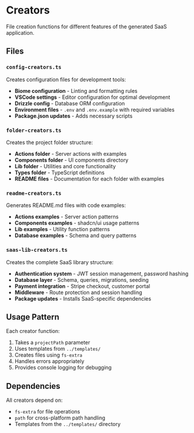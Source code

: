 # Creators

File creation functions for different features of the generated SaaS application.

## Files

### `config-creators.ts`
Creates configuration files for development tools:
- **Biome configuration** - Linting and formatting rules
- **VSCode settings** - Editor configuration for optimal development
- **Drizzle config** - Database ORM configuration
- **Environment files** - `.env` and `.env.example` with required variables
- **Package.json updates** - Adds necessary scripts

### `folder-creators.ts`
Creates the project folder structure:
- **Actions folder** - Server actions with examples
- **Components folder** - UI components directory
- **Lib folder** - Utilities and core functionality
- **Types folder** - TypeScript definitions
- **README files** - Documentation for each folder with examples

### `readme-creators.ts`
Generates README.md files with code examples:
- **Actions examples** - Server action patterns
- **Components examples** - shadcn/ui usage patterns
- **Lib examples** - Utility function patterns
- **Database examples** - Schema and query patterns

### `saas-lib-creators.ts`
Creates the complete SaaS library structure:
- **Authentication system** - JWT session management, password hashing
- **Database layer** - Schema, queries, migrations, seeding
- **Payment integration** - Stripe checkout, customer portal
- **Middleware** - Route protection and session handling
- **Package updates** - Installs SaaS-specific dependencies

## Usage Pattern

Each creator function:
1. Takes a `projectPath` parameter
2. Uses templates from `../templates/`
3. Creates files using `fs-extra`
4. Handles errors appropriately
5. Provides console logging for debugging

## Dependencies

All creators depend on:
- `fs-extra` for file operations
- `path` for cross-platform path handling
- Templates from the `../templates/` directory